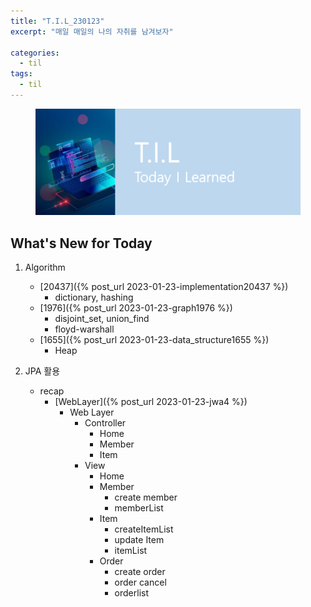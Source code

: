 ```yaml
---
title: "T.I.L_230123"
excerpt: "매일 매일의 나의 자취를 남겨보자"

categories:
  - til
tags:
  - til
---
```

<figure>
    <img src="/assets/images/til_image.png">
</figure>

## What's New for Today   
1. Algorithm 
    - [20437]({% post_url 2023-01-23-implementation20437 %})
        - dictionary, hashing
    - [1976]({% post_url 2023-01-23-graph1976 %})
        - disjoint_set, union_find
        - floyd-warshall
    - [1655]({% post_url 2023-01-23-data_structure1655 %})
        - Heap
    
2. JPA 활용
    - recap
        - [WebLayer]({% post_url 2023-01-23-jwa4 %})
            - Web Layer
                - Controller
                    - Home
                    - Member
                    - Item
                - View
                    - Home
                    - Member
                        - create member
                        - memberList
                    - Item
                        - createItemList
                        - update Item
                        - itemList
                    - Order
                        - create order
                        - order cancel
                        - orderlist


    

    

    